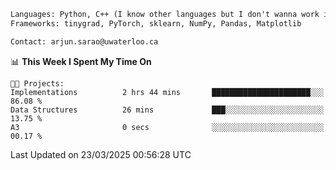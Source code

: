 ```txt
Languages: Python, C++ (I know other languages but I don't wanna work in em)
Frameworks: tinygrad, PyTorch, sklearn, NumPy, Pandas, Matplotlib

Contact: arjun.sarao@uwaterloo.ca
```

<!--START_SECTION:waka-->
📊 **This Week I Spent My Time On** 

```text
🐱‍💻 Projects: 
Implementations          2 hrs 44 mins       ██████████████████████░░░   86.08 % 
Data Structures          26 mins             ███░░░░░░░░░░░░░░░░░░░░░░   13.75 % 
A3                       0 secs              ░░░░░░░░░░░░░░░░░░░░░░░░░   00.17 % 
```


 Last Updated on 23/03/2025 00:56:28 UTC
<!--END_SECTION:waka-->
